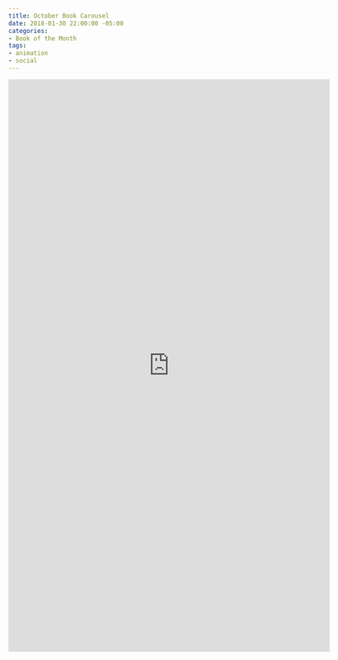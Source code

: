 ```yaml
---
title: October Book Carousel
date: 2018-01-30 22:00:00 -05:00
categories:
- Book of the Month
tags:
- animation
- social
---
```


<iframe src="https://player.vimeo.com/video/253552296" width="640" height="1138" frameborder="0" allowfullscreen></iframe>